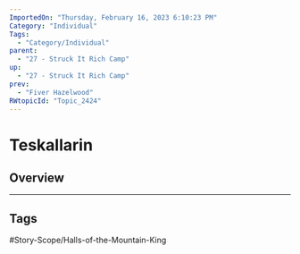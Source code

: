 ```yaml
---
ImportedOn: "Thursday, February 16, 2023 6:10:23 PM"
Category: "Individual"
Tags:
  - "Category/Individual"
parent:
  - "27 - Struck It Rich Camp"
up:
  - "27 - Struck It Rich Camp"
prev:
  - "Fiver Hazelwood"
RWtopicId: "Topic_2424"
---
```

# Teskallarin
## Overview

---
## Tags
#Story-Scope/Halls-of-the-Mountain-King

